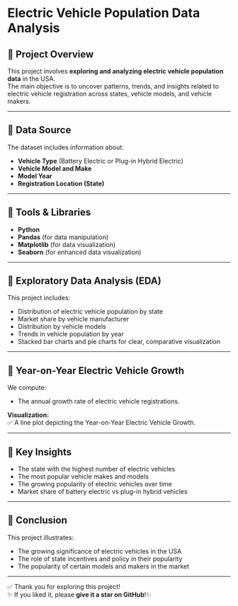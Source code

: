 # Electric Vehicle Population Data Analysis

## 🔹 Project Overview

This project involves **exploring and analyzing electric vehicle population data** in the USA.  
The main objective is to uncover patterns, trends, and insights related to electric vehicle registration across states, vehicle models, and vehicle makers.

---

## 🔹 Data Source

The dataset includes information about:
- **Vehicle Type** (Battery Electric or Plug-in Hybrid Electric)
- **Vehicle Model and Make**
- **Model Year**
- **Registration Location (State)**

---

## 🔹 Tools & Libraries

- **Python**
- **Pandas** (for data manipulation)
- **Matplotlib** (for data visualization)
- **Seaborn** (for enhanced data visualization)

---

## 🔹 Exploratory Data Analysis (EDA)

This project includes:
- Distribution of electric vehicle population by state
- Market share by vehicle manufacturer
- Distribution by vehicle models
- Trends in vehicle population by year
- Stacked bar charts and pie charts for clear, comparative visualization

---

## 🔹 Year-on-Year Electric Vehicle Growth

We compute:
- The annual growth rate of electric vehicle registrations.

**Visualization:**  
✅ A line plot depicting the Year-on-Year Electric Vehicle Growth.

---

## 🔹 Key Insights

- The state with the highest number of electric vehicles
- The most popular vehicle makes and models
- The growing popularity of electric vehicles over time
- Market share of battery electric vs plug-in hybrid vehicles

---

## 🔹 Conclusion

This project illustrates:
- The growing significance of electric vehicles in the USA
- The role of state incentives and policy in their popularity
- The popularity of certain models and makers in the market

---

✅ Thank you for exploring this project!  
✨ If you liked it, please **give it a star on GitHub**!✨

